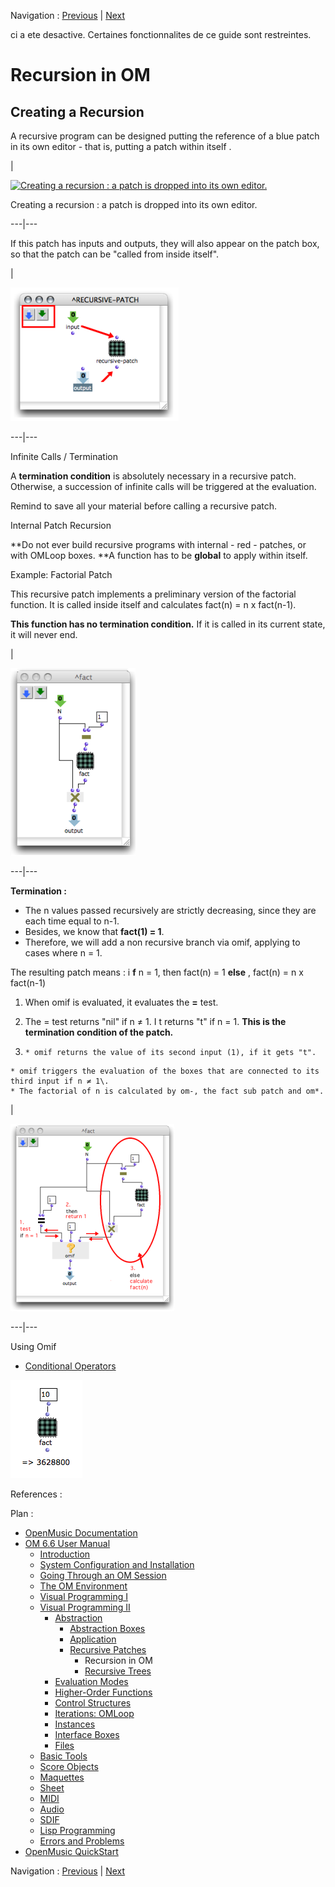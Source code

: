 Navigation : [Previous](Recursion "page précédente\(Recursive
Patches\)") | [Next](RecursiveTree "Next\(Recursive
Trees\)")

ci a ete desactive. Certaines fonctionnalites de ce guide sont restreintes.

# Recursion in OM

## Creating a Recursion

A recursive program can be designed putting the reference of a blue patch  in
its own editor - that is, putting a patch  within itself .

|

[![Creating a recursion : a patch is dropped into its own
editor.](../res/rec1_1.png)](../res/rec1.png "Cliquez pour agrandir")

Creating a recursion : a patch is dropped into its own editor.  
  
---|---  
  
If this patch has inputs and outputs, they will also appear on the patch box,
so that the patch can be "called from inside itself".

|

![](../res/rec2.png)  
  
---|---  
  
Infinite Calls / Termination

A **termination condition** is absolutely necessary in a recursive patch.
Otherwise, a succession of infinite calls will be triggered at the evaluation.

Remind to save all your material before calling a recursive patch.

Internal Patch Recursion

**Do not ever build recursive programs with internal - red - patches, or with
OMLoop boxes. **A function has to be **global** to apply within itself.

Example: Factorial Patch

This recursive patch implements a preliminary version of the  factorial
function. It is called inside itself and calculates fact(n) = n x fact(n-1).

**This function has no termination condition.** If it is called in its current
state, it will never end.

|

[![](../res/fact-1_1.png)](../res/fact-1.png "Cliquez pour agrandir")  
  
---|---  
  
**Termination  :**

  * The n values passed recursively are strictly decreasing, since they are each time equal to n-1. 
  * Besides, we know that **fact(1) = 1**.
  * Therefore, we will add a non recursive branch via omif, applying to cases where n = 1.

The resulting patch means : i **f** n = 1, then fact(n) = 1 **else** , fact(n)
= n x fact(n-1)

  1. When omif is evaluated, it evaluates the  **=** test.

  2. The  = test returns "nil" if n ≠ 1\. I t returns "t" if n = 1. **This is the termination condition of the patch.**

  3.     * omif returns the value of its second input (1), if it gets "t".
    * omif triggers the evaluation of the boxes that are connected to its third input if n ≠ 1\. 
    * The factorial of n is calculated by om-, the fact sub patch and om*. 

|

[![](../res/fact-2_1.png)](../res/fact-2.png "Cliquez pour agrandir")  
  
---|---  
  
Using Omif

  * [Conditional Operators](ConditionalOps)

![](../res/call-fact.png)

References :

Plan :

  * [OpenMusic Documentation](OM-Documentation)
  * [OM 6.6 User Manual](OM-User-Manual)
    * [Introduction](00-Sommaire)
    * [System Configuration and Installation](Installation)
    * [Going Through an OM Session](Goingthrough)
    * [The OM Environment](Environment)
    * [Visual Programming I](BasicVisualProgramming)
    * [Visual Programming II](AdvancedVisualProgramming)
      * [Abstraction](Abstraction)
        * [Abstraction Boxes](AbsBoxes)
        * [Application](AbsApplication)
        * [Recursive Patches](Recursion)
          * Recursion in OM
          * [Recursive Trees](RecursiveTree)
      * [Evaluation Modes](EvalModes)
      * [Higher-Order Functions](HighOrder)
      * [Control Structures](Control)
      * [Iterations: OMLoop](OMLoop)
      * [Instances](Instances)
      * [Interface Boxes](InterfaceBoxes)
      * [Files](Files)
    * [Basic Tools](BasicObjects)
    * [Score Objects](ScoreObjects)
    * [Maquettes](Maquettes)
    * [Sheet](Sheet)
    * [MIDI](MIDI)
    * [Audio](Audio)
    * [SDIF](SDIF)
    * [Lisp Programming](Lisp)
    * [Errors and Problems](errors)
  * [OpenMusic QuickStart](QuickStart-Chapters)

Navigation : [Previous](Recursion "page précédente\(Recursive
Patches\)") | [Next](RecursiveTree "Next\(Recursive
Trees\)")

